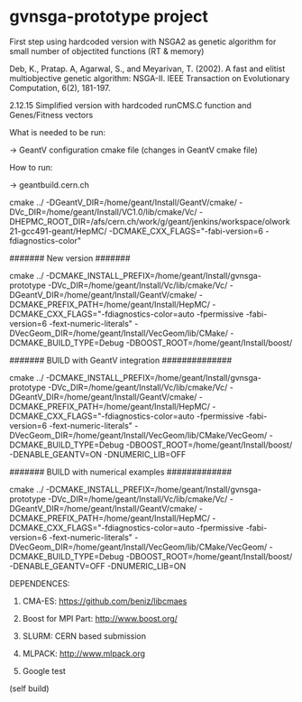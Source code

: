 # gvnsga-prototype project

First step using hardcoded version with NSGA2 as genetic algorithm for small number of objectited functions (RT & memory)

Deb, K., Pratap. A, Agarwal, S., and Meyarivan, T. (2002). A fast and elitist multiobjective genetic algorithm: NSGA-II. IEEE Transaction on Evolutionary Computation, 6(2), 181-197. 

2.12.15
Simplified version with hardcoded runCMS.C function and Genes/Fitness vectors

What is needed to be run:

-> GeantV configuration cmake file (changes in GeantV cmake file)

How to run:

-> geantbuild.cern.ch

cmake ../ -DGeantV_DIR=/home/geant/Install/GeantV/cmake/ -DVc_DIR=/home/geant/Install/VC1.0/lib/cmake/Vc/ -DHEPMC_ROOT_DIR=/afs/cern.ch/work/g/geant/jenkins/workspace/olwork21-gcc491-geant/HepMC/ -DCMAKE_CXX_FLAGS="-fabi-version=6 -fdiagnostics-color"

####### New version #######

cmake ../ -DCMAKE_INSTALL_PREFIX=/home/geant/Install/gvnsga-prototype -DVc_DIR=/home/geant/Install/Vc/lib/cmake/Vc/ -DGeantV_DIR=/home/geant/Install/GeantV/cmake/ -DCMAKE_PREFIX_PATH=/home/geant/Install/HepMC/ -DCMAKE_CXX_FLAGS="-fdiagnostics-color=auto -fpermissive -fabi-version=6 -fext-numeric-literals" -DVecGeom_DIR=/home/geant/Install/VecGeom/lib/CMake/ -DCMAKE_BUILD_TYPE=Debug -DBOOST_ROOT=/home/geant/Install/boost/

####### BUILD with GeantV integration ##############

cmake ../ -DCMAKE_INSTALL_PREFIX=/home/geant/Install/gvnsga-prototype -DVc_DIR=/home/geant/Install/Vc/lib/cmake/Vc/ -DGeantV_DIR=/home/geant/Install/GeantV/cmake/ -DCMAKE_PREFIX_PATH=/home/geant/Install/HepMC/ -DCMAKE_CXX_FLAGS="-fdiagnostics-color=auto -fpermissive -fabi-version=6 -fext-numeric-literals" -DVecGeom_DIR=/home/geant/Install/VecGeom/lib/CMake/VecGeom/ -DCMAKE_BUILD_TYPE=Debug -DBOOST_ROOT=/home/geant/Install/boost/ -DENABLE_GEANTV=ON -DNUMERIC_LIB=OFF

####### BUILD with numerical examples #############

cmake ../ -DCMAKE_INSTALL_PREFIX=/home/geant/Install/gvnsga-prototype -DVc_DIR=/home/geant/Install/Vc/lib/cmake/Vc/ -DGeantV_DIR=/home/geant/Install/GeantV/cmake/ -DCMAKE_PREFIX_PATH=/home/geant/Install/HepMC/ -DCMAKE_CXX_FLAGS="-fdiagnostics-color=auto -fpermissive -fabi-version=6 -fext-numeric-literals" -DVecGeom_DIR=/home/geant/Install/VecGeom/lib/CMake/VecGeom/ -DCMAKE_BUILD_TYPE=Debug -DBOOST_ROOT=/home/geant/Install/boost/ -DENABLE_GEANTV=OFF -DNUMERIC_LIB=ON

DEPENDENCES:

1. CMA-ES:
https://github.com/beniz/libcmaes

2. Boost for MPI Part:
http://www.boost.org/

3. SLURM:
CERN based submission

4. MLPACK:
http://www.mlpack.org

5. Google test

(self build)
